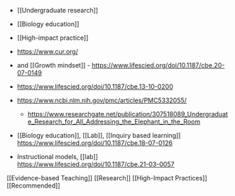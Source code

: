   - [[Undergraduate research]]
  - [[Biology education]]
  - [[High-impact practice]]

  - https://www.cur.org/
  - and [[Growth mindset]] -
    https://www.lifescied.org/doi/10.1187/cbe.20-07-0149
  - https://www.lifescied.org/doi/10.1187/cbe.13-10-0200
  - https://www.ncbi.nlm.nih.gov/pmc/articles/PMC5332055/
      - https://www.researchgate.net/publication/307518089_Undergraduate_Research_for_All_Addressing_the_Elephant_in_the_Room

  - [[Biology education]],
    [[Lab]],  [[Inquiry based learning]]
    https://www.lifescied.org/doi/10.1187/cbe.18-07-0126

  - Instructional models, [[lab]]
    https://www.lifescied.org/doi/10.1187/cbe.21-03-0057

[[Evidence-based Teaching]]
[[Research]] [[High-Impact Practices]]
[[Recommended]]